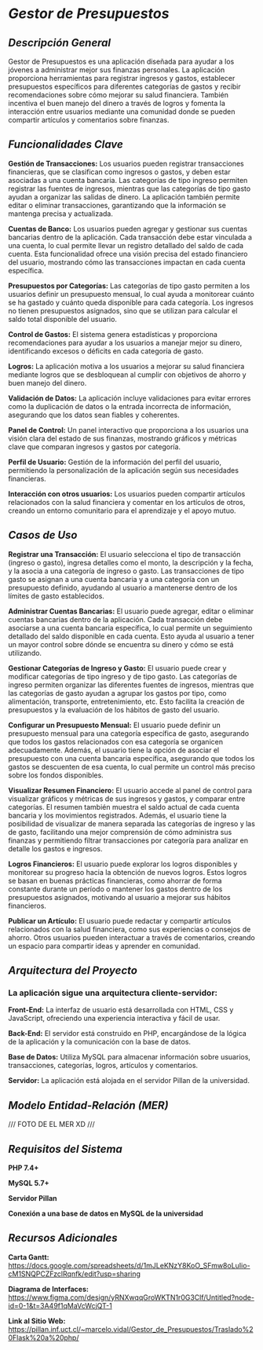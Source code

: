# *Gestor de Presupuestos*


## *Descripción General*

Gestor de Presupuestos es una aplicación diseñada para ayudar a los jóvenes a administrar mejor sus finanzas personales. La aplicación proporciona herramientas para registrar ingresos y gastos, establecer presupuestos específicos para diferentes categorías de gastos y recibir recomendaciones sobre cómo mejorar su salud financiera. También incentiva el buen manejo del dinero a través de logros y fomenta la interacción entre usuarios mediante una comunidad donde se pueden compartir artículos y comentarios sobre finanzas.


## *Funcionalidades Clave*

**Gestión de Transacciones:** Los usuarios pueden registrar transacciones financieras, que se clasifican como ingresos o gastos, y deben estar asociadas a una cuenta bancaria. Las categorías de tipo ingreso permiten registrar las fuentes de ingresos, mientras que las categorías de tipo gasto ayudan a organizar las salidas de dinero. La aplicación también permite editar o eliminar transacciones, garantizando que la información se mantenga precisa y actualizada.

**Cuentas de Banco:** Los usuarios pueden agregar y gestionar sus cuentas bancarias dentro de la aplicación. Cada transacción debe estar vinculada a una cuenta, lo cual permite llevar un registro detallado del saldo de cada cuenta. Esta funcionalidad ofrece una visión precisa del estado financiero del usuario, mostrando cómo las transacciones impactan en cada cuenta específica.

**Presupuestos por Categorías:** Las categorías de tipo gasto permiten a los usuarios definir un presupuesto mensual, lo cual ayuda a monitorear cuánto se ha gastado y cuánto queda disponible para cada categoría. Los ingresos no tienen presupuestos asignados, sino que se utilizan para calcular el saldo total disponible del usuario.

**Control de Gastos:** El sistema genera estadísticas y proporciona recomendaciones para ayudar a los usuarios a manejar mejor su dinero, identificando excesos o déficits en cada categoría de gasto.

**Logros:** La aplicación motiva a los usuarios a mejorar su salud financiera mediante logros que se desbloquean al cumplir con objetivos de ahorro y buen manejo del dinero.

**Validación de Datos:** La aplicación incluye validaciones para evitar errores como la duplicación de datos o la entrada incorrecta de información, asegurando que los datos sean fiables y coherentes.

**Panel de Control:** Un panel interactivo que proporciona a los usuarios una visión clara del estado de sus finanzas, mostrando gráficos y métricas clave que comparan ingresos y gastos por categoría.

**Perfil de Usuario:** Gestión de la información del perfil del usuario, permitiendo la personalización de la aplicación según sus necesidades financieras.

**Interacción con otros usuarios:** Los usuarios pueden compartir artículos relacionados con la salud financiera y comentar en los artículos de otros, creando un entorno comunitario para el aprendizaje y el apoyo mutuo.


## *Casos de Uso*

**Registrar una Transacción:** El usuario selecciona el tipo de transacción (ingreso o gasto), ingresa detalles como el monto, la descripción y la fecha, y la asocia a una categoría de ingreso o gasto. Las transacciones de tipo gasto se asignan a una cuenta bancaria y a una categoría con un presupuesto definido, ayudando al usuario a mantenerse dentro de los límites de gasto establecidos.

**Administrar Cuentas Bancarias:** El usuario puede agregar, editar o eliminar cuentas bancarias dentro de la aplicación. Cada transacción debe asociarse a una cuenta bancaria específica, lo cual permite un seguimiento detallado del saldo disponible en cada cuenta. Esto ayuda al usuario a tener un mayor control sobre dónde se encuentra su dinero y cómo se está utilizando.

**Gestionar Categorías de Ingreso y Gasto:** El usuario puede crear y modificar categorías de tipo ingreso y de tipo gasto. Las categorías de ingreso permiten organizar las diferentes fuentes de ingresos, mientras que las categorías de gasto ayudan a agrupar los gastos por tipo, como alimentación, transporte, entretenimiento, etc. Esto facilita la creación de presupuestos y la evaluación de los hábitos de gasto del usuario.

**Configurar un Presupuesto Mensual:** El usuario puede definir un presupuesto mensual para una categoría específica de gasto, asegurando que todos los gastos relacionados con esa categoría se organicen adecuadamente. Además, el usuario tiene la opción de asociar el presupuesto con una cuenta bancaria específica, asegurando que todos los gastos se descuenten de esa cuenta, lo cual permite un control más preciso sobre los fondos disponibles.

**Visualizar Resumen Financiero:** El usuario accede al panel de control para visualizar gráficos y métricas de sus ingresos y gastos, y comparar entre categorías. El resumen también muestra el saldo actual de cada cuenta bancaria y los movimientos registrados. Además, el usuario tiene la posibilidad de visualizar de manera separada las categorías de ingreso y las de gasto, facilitando una mejor comprensión de cómo administra sus finanzas y permitiendo filtrar transacciones por categoría para analizar en detalle los gastos e ingresos.

**Logros Financieros:** El usuario puede explorar los logros disponibles y monitorear su progreso hacia la obtención de nuevos logros. Estos logros se basan en buenas prácticas financieras, como ahorrar de forma constante durante un período o mantener los gastos dentro de los presupuestos asignados, motivando al usuario a mejorar sus hábitos financieros.

**Publicar un Artículo:** El usuario puede redactar y compartir artículos relacionados con la salud financiera, como sus experiencias o consejos de ahorro. Otros usuarios pueden interactuar a través de comentarios, creando un espacio para compartir ideas y aprender en comunidad.


## *Arquitectura del Proyecto*

### **La aplicación sigue una arquitectura cliente-servidor**:

**Front-End:** La interfaz de usuario está desarrollada con HTML, CSS y JavaScript, ofreciendo una experiencia interactiva y fácil de usar.

**Back-End:** El servidor está construido en PHP, encargándose de la lógica de la aplicación y la comunicación con la base de datos.

**Base de Datos:** Utiliza MySQL para almacenar información sobre usuarios, transacciones, categorías, logros, artículos y comentarios.

**Servidor:** La aplicación está alojada en el servidor Pillan de la universidad.


## *Modelo Entidad-Relación (MER)*

///  FOTO DE EL MER XD  ///


## *Requisitos del Sistema*

**PHP 7.4+**

**MySQL 5.7+**

**Servidor Pillan**

**Conexión a una base de datos en MySQL de la universidad**


## *Recursos Adicionales*

**Carta Gantt:** https://docs.google.com/spreadsheets/d/1mJLeKNzY8KoO_SFmw8oLuIio-cM1SNQPCZFzclRqnfk/edit?usp=sharing

**Diagrama de Interfaces:** https://www.figma.com/design/yRNXwqqGroWKTN1r0G3Clf/Untitled?node-id=0-1&t=3A49f1qMaVcWcjQT-1

**Link al Sitio Web:** https://pillan.inf.uct.cl/~marcelo.vidal/Gestor_de_Presupuestos/Traslado%20Flask%20a%20php/
